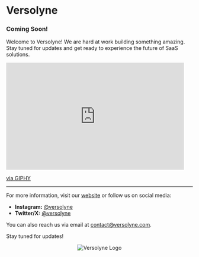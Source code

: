 # Versolyne

### Coming Soon!

Welcome to Versolyne! We are hard at work building something amazing. Stay tuned for updates and get ready to experience the future of SaaS solutions.

<iframe src="https://giphy.com/embed/0jzKx0JIwHHZ404zrq" width="480" height="288" frameBorder="0" class="giphy-embed" allowFullScreen></iframe><p><a href="https://giphy.com/gifs/dc-teaser-comic-book-0jzKx0JIwHHZ404zrq">via GIPHY</a></p>

---

For more information, visit our [website](https://www.versolyne.com) or follow us on social media:

- **Instagram:** [@versolyne](https://www.instagram.com/versolyne)
- **Twitter/X:** [@versolyne](https://www.twitter.com/versolyne)

You can also reach us via email at [contact@versolyne.com](mailto:contact@versolyne.com).

Stay tuned for updates!

<div style="text-align: center;">
  <img src="https://www.versolyne.com/favicon.ico" alt="Versolyne Logo" />
</div>
